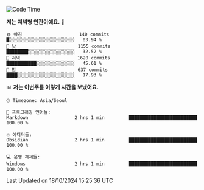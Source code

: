   <!--START_SECTION:waka-->
![Code Time](http://img.shields.io/badge/Code%20Time-435%20hrs%2038%20mins-blue)

**저는 저녁형 인간이에요. 🦉** 

```text
🌞 아침                     140 commits         █░░░░░░░░░░░░░░░░░░░░░░░░   03.94 % 
🌆 낮　                     1155 commits        ████████░░░░░░░░░░░░░░░░░   32.52 % 
🌃 저녁                     1620 commits        ███████████░░░░░░░░░░░░░░   45.61 % 
🌙 밤　                     637 commits         ████░░░░░░░░░░░░░░░░░░░░░   17.93 % 
```


📊 **저는 이번주를 이렇게 시간을 보냈어요.** 

```text
🕑︎ Timezone: Asia/Seoul

💬 프로그래밍 언어들: 
Markdown                 2 hrs 1 min         █████████████████████████   100.00 % 

🔥 에디터들: 
Obsidian                 2 hrs 1 min         █████████████████████████   100.00 % 

💻 운영 체제들: 
Windows                  2 hrs 1 min         █████████████████████████   100.00 % 
```


 Last Updated on 18/10/2024 15:25:36 UTC
<!--END_SECTION:waka-->
